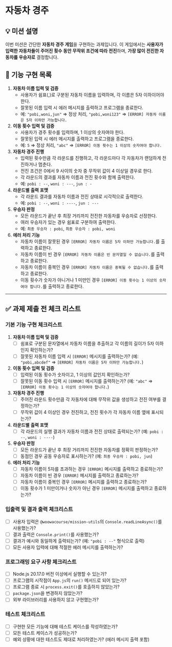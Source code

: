# 자동차 경주

## 💡 미션 설명

이번 미션은 간단한 **자동차 경주 게임**을 구현하는 과제입니다. 이 게임에서는 **사용자가 입력한 자동차들이 주어진 횟수 동안 무작위 조건에 따라 전진**하며, **가장 많이 전진한 자동차를 우승자로** 결정합니다.

## 🔎 **기능 구현 목록**

1. **자동차 이름 입력 및 검증**
    - 사용자가 쉼표(,)로 구분된 자동차 이름을 입력하며, 각 이름은 5자 이하이어야 한다.
    - 잘못된 이름 입력 시 에러 메시지를 출력하고 프로그램을 종료한다.
    - 예: `"pobi,woni,jun"` ⇒ 정상 처리, `"pobi,woni123"` ⇒ `[ERROR] 자동차 이름은 5자 이하만 가능합니다.`
2. **이동 횟수 입력 및 검증**
    - 사용자가 경주 횟수를 입력하며, 1 이상의 숫자여야 한다.
    - 잘못된 입력 시 에러 메시지를 출력하고 프로그램을 종료한다.
    - 예: `5` ⇒ 정상 처리, `"abc"` ⇒ `[ERROR] 이동 횟수는 1 이상의 숫자여야 합니다.`
3. **자동차 경주 진행**
    - 입력된 횟수만큼 각 라운드를 진행하고, 각 라운드마다 각 자동차가 랜덤하게 전진하거나 멈춘다.
    - 전진 조건은 0에서 9 사이의 숫자 중 무작위 값이 4 이상일 경우로 한다.
    - 각 라운드의 결과를 자동차 이름과 전진 횟수와 함께 출력한다.
    - 예: `pobi : --`, `woni : ---`, `jun : -`
4. **라운드별 출력 포맷**
    - 각 라운드 결과를 자동차 이름과 전진 상태로 시각적으로 출력한다.
    - 예: `pobi : --`, `woni : ----`, `jun : ---`
5. **우승자 판정**
    - 모든 라운드가 끝난 후 최장 거리까지 전진한 자동차를 우승자로 선정한다.
    - 여러 우승자가 있는 경우 쉼표로 구분하여 출력한다.
    - 예: `최종 우승자 : pobi`, `최종 우승자 : pobi, woni`
6. **에러 처리 기능**
    - 자동차 이름이 잘못된 경우 `[ERROR] 자동차 이름은 5자 이하만 가능합니다.`를 출력하고 종료한다.
    - 자동차 이름이 빈 경우 `[ERROR] 자동차 이름은 빈 문자열일 수 없습니다.`를 출력하고 종료한다.
    - 자동차 이름이 중복인 경우 `[ERROR] 자동차 이름은 중복될 수 없습니다.`를 출력하고 종료한다.
    - 이동 횟수가 숫자가 아니거나 1 미만인 경우 `[ERROR] 이동 횟수는 1 이상의 숫자여야 합니다.`를 출력하고 종료한다.
   
---

## ✅ **과제 제출 전 체크 리스트**

### **기본 기능 구현 체크리스트**

1. **자동차 이름 입력 및 검증**
    - [ ]  쉼표로 구분된 문자열에서 자동차 이름을 추출하고 각 이름의 길이가 5자 이하인지 확인하는가?
    - [ ]  잘못된 자동차 이름 입력 시 `[ERROR]` 메시지를 출력하는가? (예: `"pobi,abcdef"` ⇒ `[ERROR] 자동차 이름은 5자 이하만 가능합니다.`)
2. **이동 횟수 입력 및 검증**
    - [ ]  입력된 이동 횟수가 숫자이고, 1 이상의 값인지 확인하는가?
    - [ ]  잘못된 이동 횟수 입력 시 `[ERROR]` 메시지를 출력하는가? (예: `"abc"` ⇒ `[ERROR] 이동 횟수는 1 이상의 숫자여야 합니다.`)
3. **자동차 경주 진행**
    - [ ]  주어진 라운드 횟수만큼 각 자동차에 대해 무작위 값을 생성하고 전진 여부를 결정하는가?
    - [ ]  무작위 값이 4 이상인 경우 전진하고, 전진 횟수가 각 자동차 이름 옆에 표시되는가?
4. **라운드별 출력 포맷**
    - [ ]  각 라운드의 실행 결과가 자동차 이름과 전진 상태로 출력되는가? (예: `pobi : --`, `woni : ----`)
5. **우승자 판정**
    - [ ]  모든 라운드가 끝난 후 최장 거리까지 전진한 자동차를 정확히 판정하는가?
    - [ ]  동점인 경우 공동 우승자로 표시하는가? (예: `최종 우승자 : pobi, jun`)
6. **에러 처리 기능**
    - [ ]  자동차 이름이 5자를 초과하는 경우 `[ERROR]` 메시지를 출력하고 종료하는가?
    - [ ]  자동차 이름이 빈 경우 `[ERROR]` 메시지를 출력하고 종료하는가?
    - [ ]  자동차 이름이 중복인 경우 `[ERROR]` 메시지를 출력하고 종료하는가?
    - [ ]  이동 횟수가 1 미만이거나 숫자가 아닌 경우 `[ERROR]` 메시지를 출력하고 종료하는가?

### **입출력 및 결과 출력 체크리스트**

- [ ]  사용자 입력은 `@woowacourse/mission-utils`의 `Console.readLineAsync()`를 사용했는가?
- [ ]  결과 출력은 `Console.print()`를 사용했는가?
- [ ]  결과가 예시와 동일하게 출력되는가? (예: `"pobi : --"` 형식으로 출력)
- [ ]  모든 사용자 입력에 대해 적절한 에러 메시지를 출력하는가?

### **프로그래밍 요구 사항 체크리스트**

- [ ]  Node.js 20.17.0 버전 이상에서 실행할 수 있는가?
- [ ]  프로그램의 시작점이 `App.js`의 `run()` 메서드로 되어 있는가?
- [ ]  프로그램 종료 시 `process.exit()`를 호출하지 않았는가?
- [ ]  `package.json`을 변경하지 않았는가?
- [ ]  외부 라이브러리를 사용하지 않고 구현했는가?

### **테스트 체크리스트**

- [ ]  구현한 모든 기능에 대해 테스트 케이스를 작성하였는가?
- [ ]  모든 테스트 케이스가 성공하는가?
- [ ]  예외 상황에 대한 테스트도 제대로 처리하였는가? (에러 메시지 출력 포함)
